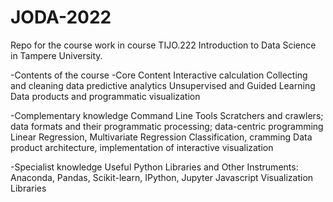 # JODA-2022

Repo for the course work in course TIJO.222 Introduction to Data Science in Tampere University.

-Contents of the course 
  -Core Content
    Interactive calculation
    Collecting and cleaning data
    predictive analytics
    Unsupervised and Guided Learning
    Data products and programmatic visualization
    
  -Complementary knowledge
    Command Line Tools
    Scratchers and crawlers; data formats and their programmatic processing; data-centric programming
    Linear Regression, Multivariate Regression
    Classification, cramming
    Data product architecture, implementation of interactive visualization
    
  -Specialist knowledge
    Useful Python Libraries and Other Instruments: Anaconda, Pandas, Scikit-learn, IPython, Jupyter
    Javascript Visualization Libraries
